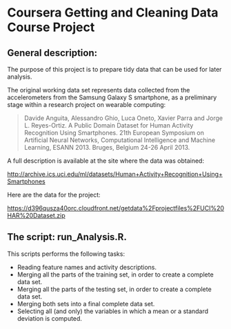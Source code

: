 # Coursera Getting and Cleaning Data Course Project

## General description:

The purpose of this project is to prepare tidy data that can be used for later analysis. 

The original working data set represents data collected from the accelerometers from the Samsung Galaxy S smartphone, as a preliminary stage within a research project on wearable computing:

>Davide Anguita, Alessandro Ghio, Luca Oneto, Xavier Parra and Jorge L. Reyes-Ortiz. A Public Domain Dataset for Human Activity Recognition Using Smartphones. 21th European Symposium on Artificial Neural Networks, Computational Intelligence and Machine Learning, ESANN 2013. Bruges, Belgium 24-26 April 2013. 

A full description is available at the site where the data was obtained:

http://archive.ics.uci.edu/ml/datasets/Human+Activity+Recognition+Using+Smartphones

Here are the data for the project:

https://d396qusza40orc.cloudfront.net/getdata%2Fprojectfiles%2FUCI%20HAR%20Dataset.zip

## The script: run_Analysis.R.

This scripts performs the following tasks:
* Reading feature names and activity descriptions.
* Merging all the parts of the training set, in order to create a complete data set.
* Merging all the parts of the testing set, in order to create a complete data set.
* Merging both sets into a final complete data set.
* Selecting all (and only) the variables in which a mean or a standard deviation is computed.
